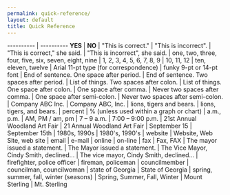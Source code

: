 ```yaml
---
permalink: quick-reference/
layout: default
title: Quick Reference
---
```



---------- | ---------- **YES** | **NO** | "This is correct." | "This is incorrect". | "This is correct," she said. | "This is incorrect", she said. | one, two, three, four, five, six, seven, eight, nine | 1, 2, 3, 4, 5, 6, 7, 8, 9 | 10, 11, 12 | ten, eleven, twelve | Arial 11-pt type (for correspondence) | funky 9-pt or 14-pt font | End of sentence. One space after period. | End of sentence.  Two spaces after period. | List of things. Two spaces after colon. | List of things. One space after colon. | One space after comma. | Never two spaces after comma. | One space after semi-colon. | Never two spaces after semi-colon. | Company ABC Inc. | Company ABC, Inc. | lions, tigers and bears. | lions, tigers, and bears. | percent | % (unless used within a graph or chart) | a.m., p.m. | AM, PM / am, pm | 7 – 9 a.m. | 7:00 – 9:00 p.m. | 21st Annual Woodland Art Fair | 21 Annual Woodland Art Fair | September 15 | September 15th | 1980s, 1990s | 1980's, 1990's | website | Website, Web Site, web site | email | e-mail | online | on-line | fax | Fax, FAX | The mayor issued a statement. | The Mayor issued a statement. | The Vice Mayor, Cindy Smith, declined... | The vice mayor, Cindy Smith, declined... | firefighter, police officer | fireman, policeman | councilmember | councilman, councilwoman | state of Georgia | State of Georgia | spring, summer, fall, winter (seasons) | Spring, Summer, Fall, Winter | Mount Sterling | Mt. Sterling

